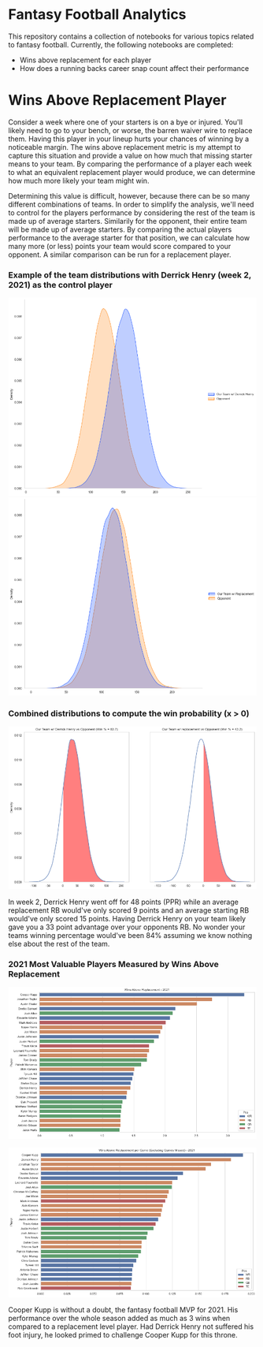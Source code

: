 # Fantasy Football Analytics

This repository contains a collection of notebooks for various topics related to fantasy football. Currently, the following notebooks are completed:
* Wins above replacement for each player
* How does a running backs career snap count affect their performance

# Wins Above Replacement Player

Consider a week where one of your starters is on a bye or injured. You'll likely need to go to your bench, or worse, the barren waiver wire to replace them. Having this player in your lineup hurts your chances of winning by a noticeable margin. The wins above replacement metric is my attempt to capture this situation and provide a value on how much that missing starter means to your team. By comparing the performance of a player each week to what an equivalent replacement player would produce, we can determine how much more likely your team might win. 

Determining this value is difficult, however, because there can be so many different combinations of teams. In order to simplify the analysis, we'll need to control for the players performance by considering the rest of the team is made up of average starters. Similarily for the opponent, their entire team will be made up of average starters. By comparing the actual players performance to the average starter for that position, we can calculate how many more (or less) points your team would score compared to your opponent. A similar comparison can be run for a replacement player. 

### Example of the team distributions with Derrick Henry (week 2, 2021) as the control player

![](figures/war_team_distributions.png)
![](figures/war_team_distributions_replacement.png)

### Combined distributions to compute the win probability (x > 0)
![](figures/war_probability_won.png)

In week 2, Derrick Henry went off for 48 points (PPR) while an average replacement RB would've only scored 9 points and an average starting RB would've only scored 15 points. Having Derrick Henry on your team likely gave you a 33 point advantage over your opponents RB. No wonder your teams winning percentage would've been 84% assuming we know nothing else about the rest of the team. 

### 2021 Most Valuable Players Measured by Wins Above Replacement

![](figures/war_2021_top30.png)

![](figures/war_per_game_2021_top30.png)

Cooper Kupp is without a doubt, the fantasy football MVP for 2021. His performance over the whole season added as much as 3 wins when compared to a replacement level player. Had Derrick Henry not suffered his foot injury, he looked primed to challenge Cooper Kupp for this throne.

